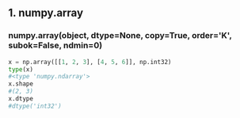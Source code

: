 ## 1. numpy.array

### numpy.array(object, dtype=None, copy=True, order='K', subok=False, ndmin=0)

```python
x = np.array([[1, 2, 3], [4, 5, 6]], np.int32)
type(x)  
#<type 'numpy.ndarray'>
x.shape  
#(2, 3)
x.dtype  
#dtype('int32')
```

